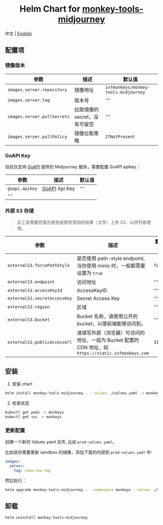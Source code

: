 <div align="center">

# Helm Chart for [monkey-tools-midjourney](https://github.com/inf-monkeys/monkey-tools-midjourney)<!-- omit in toc -->

</div>

中文 | [English](./README.md)

## 配置项

### 镜像版本

| 参数                        | 描述                          | 默认值                               |
| --------------------------- | ----------------------------- | ------------------------------------ |
| `images.server.repository`  | 镜像地址                      | `infmonkeys/monkey-tools-midjourney` |
| `images.server.tag`         | 版本号                        | `""`                                 |
| `images.server.pullSecrets` | 拉取镜像的 secret，没有可留空 | `""`                                 |
| `images.server.pullPolicy`  | 镜像拉取策略                  | `IfNotPresent`                       |

### GoAPI Key


目前仅支持 [GoAPI](https://www.goapi.ai/midjourney-api) 提供的 Midjourney 服务，需要配置 GoAPI apikey：

| 参数           | 描述                                                 | 默认值 |
| -------------- | ---------------------------------------------------- | ------ |
| `goapi.apikey` | [GoAPI](https://www.goapi.ai/midjourney-api) Api Key | `""`   |
| `""`           |

### 外部 S3 存储

> 此工具需要将蛋白质免疫原性预测的结果（文件）上传 S3，以供外部使用。

| 参数                         | 描述                                                                                                | 默认值  |
| ---------------------------- | --------------------------------------------------------------------------------------------------- | ------- |
| `externalS3.forcePathStyle`  | 是否使用 path-style endpoint, 当你使用 minio 时，一般都需要设置为 `true`                            | `false` |
| `externalS3.endpoint`        | 访问地址                                                                                            | `""`    |
| `externalS3.accessKeyId`     | AccessKeyID                                                                                         | `""`    |
| `externalS3.secretAccessKey` | Secret Access Key                                                                                   | `""`    |
| `externalS3.region`          | 区域                                                                                                | `""`    |
| `externalS3.bucket`          | Bucket 名称，请使用公开的 bucket，以便前端能够访问到。                                              | `""`    |
| `externalS3.publicAccessUrl` | 请填写外部（浏览器）可访问的地址，一般为 Bucket 配置的 CDN 地址，如 `https://static.infmonkeys.com` | `31900` |

## 安装

1. 安装 chart

```sh
helm install monkey-tools-midjourney . --values ./values.yaml -n monkeys
```

2. 检查状态

```sh
kubectl get pods -n monkeys
kubectl get svc -n monkeys
```

### 更新配置

创建一个新的 Values yaml 文件, 比如 `prod-values.yaml`。

比如说你需要更新 sandbox 的镜像，添加下面的内容到 `prod-values.yaml` 中:

```yaml
images:
  server:
    tag: some-new-tag
```

然后执行：

```sh
helm upgrade monkey-tools-midjourney . --namespace monkeys --values ./values.yaml --values ./prod-values.yaml
```

## 卸载

```sh
helm uninstall monkey-tools-midjourney
```
